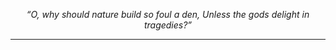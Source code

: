 <p align="center">
  <i>“O, why should nature build so foul a den, Unless the gods delight in tragedies?”</i>
   <br><hr>
</p>

